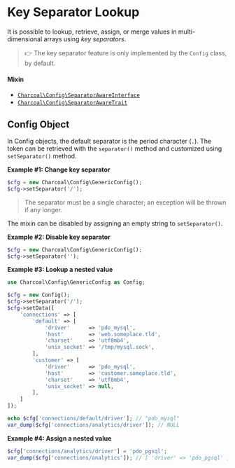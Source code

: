 # Key Separator Lookup

It is possible to lookup, retrieve, assign, or merge values in multi-dimensional arrays using _key separators_.

> 👉 The key separator feature is only implemented by the `Config` class, by default.

#### Mixin

-   [`Charcoal\Config\SeparatorAwareInterface`](src/Charcoal/Config/SeparatorAwareInterface.php)
-   [`Charcoal\Config\SeparatorAwareTrait`](src/Charcoal/Config/SeparatorAwareTrait.php)



## Config Object

In Config objects, the default separator is the period character (`.`). The token can be retrieved with the `separator()` method and customized using `setSeparator()` method.

**Example #1: Change key separator**

```php
$cfg = new Charcoal\Config\GenericConfig();
$cfg->setSeparator('/');
```

> The separator must be a single character; an exception will be thrown if any longer.

The mixin can be disabled by assigning an empty string to `setSeparator()`.

**Example #2: Disable key separator**

```php
$cfg = new Charcoal\Config\GenericConfig();
$cfg->setSeparator('');
```

**Example #3: Lookup a nested value**

```php
use Charcoal\Config\GenericConfig as Config;

$cfg = new Config();
$cfg->setSeparator('/');
$cfg->setData([
    'connections' => [
	    'default' => [
	        'driver'      => 'pdo_mysql',
	        'host'        => 'web.someplace.tld',
	        'charset'     => 'utf8mb4',
	        'unix_socket' => '/tmp/mysql.sock',
	    ],
	    'customer' => [
	        'driver'      => 'pdo_mysql',
	        'host'        => 'customer.someplace.tld',
	        'charset'     => 'utf8mb4',
	        'unix_socket' => null,
	    ],
    ]
]);

echo $cfg['connections/default/driver']; // "pdo_mysql"
var_dump($cfg['connections/analytics/driver']); // NULL
```

**Example #4: Assign a nested value**

```php
$cfg['connections/analytics/driver'] = 'pdo_pgsql';
var_dump($cfg['connections/analytics']); // [ 'driver' => 'pdo_pgsql' ]
```
